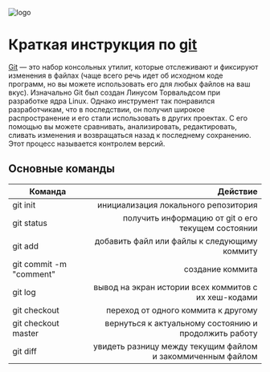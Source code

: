 ![logo](/logo.png)


# Краткая инструкция по [git](https://book.git-scm.com "--distributed-even-if-your-workflow-isnt")

[Git](https://proglib.io/p/git-for-half-an-hour "Git за полчаса: руководство для начинающих") — это набор консольных утилит, которые отслеживают и фиксируют изменения в файлах (чаще всего речь идет об исходном коде программ, но вы можете использовать его для любых файлов на ваш вкус). Изначально Git был создан Линусом Торвальдсом при разработке ядра Linux. Однако инструмент так понравился разработчикам, что в последствии, он получил широкое распространение и его стали использовать в других проектах. С его помощью вы можете сравнивать, анализировать, редактировать, сливать изменения и возвращаться назад к последнему сохранению. Этот процесс называется контролем версий. 




## Основные команды

Команда                     | Действие
------------                | ---------:
git init                    | инициализация локального репозитория
git status                  | получить информацию от git о его текущем состоянии
git add                     | добавить файл или файлы к следующиму коммиту
git commit -m "comment"     | создание коммита
git log                     | вывод на экран истории всех коммитов с их хеш-кодами
git checkout                | переход от одного коммита к другому
git checkout master         | вернуться к актуальному состоянию и продолжить работу
git diff                    | увидеть разницу между текущим файлом и закоммиченным файлом


